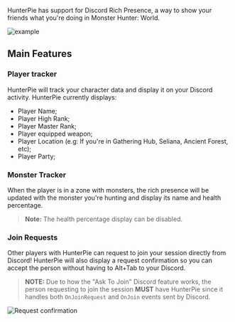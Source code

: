 HunterPie has support for Discord Rich Presence, a way to show your friends what you're doing in Monster Hunter: World.

![example](https://cdn.discordapp.com/attachments/402557384209203200/694982548413087794/unknown.png)

## Main Features

### Player tracker

HunterPie will track your character data and display it on your Discord activity. HunterPie currently displays:

- Player Name;
- Player High Rank;
- Player Master Rank;
- Player equipped weapon;
- Player Location (e.g: If you're in Gathering Hub, Seliana, Ancient Forest, etc);
- Player Party;

### Monster Tracker

When the player is in a zone with monsters, the rich presence will be updated with the monster you're hunting and display its name and health percentage.
> **Note:** The health percentage display can be disabled.

### Join Requests

Other players with HunterPie can request to join your session directly from Discord! HunterPie will also display a request confirmation so you can accept the person without having to Alt+Tab to your Discord.
> **NOTE:** Due to how the "Ask To Join" Discord feature works, the person requesting to join the session **MUST** have HunterPie since it handles both `OnJoinRequest` and `OnJoin` events sent by Discord.

![Request confirmation](https://cdn.discordapp.com/attachments/629774066819268618/694747685000839218/d8224f0efe.png)